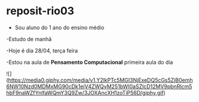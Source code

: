 # reposit-rio03
- Sou aluno do 1 ano do ensino médio

-Estudo de manhã

-Hoje é dia 28/04, terça feira

-Estou na aula de **Pensamento Computacional** primeira aula do dia

![] (https://media0.giphy.com/media/v1.Y2lkPTc5MGI3NjExeDQ5cGs5ZjB0emh6NW10Nzd0MDMxMG90cDk1ejV4ZWQyM251bWI0aSZlcD12MV9pbnRlcm5hbF9naWZfYnlfaWQmY3Q9Zw/3JOXAncXH1zoTiP56D/giphy.gif)

